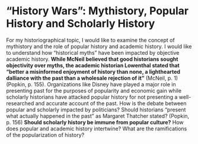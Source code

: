 # “History Wars”: Mythistory, Popular History and Scholarly History

For my historiographical topic, I would like to examine the concept of mythistory and the role of popular history and academic history. I would like to understand how “historical myths” have been impacted by objective academic history. **While McNeil believed that good historians sought objectivity over myths, the academic historian Lowenthal stated that “better a misinformed enjoyment of history than none, a lighthearted dalliance with the past than a wholesale rejection of it”** (McNeil, p. 1) (Popkin, p. 155). Organizations like Disney have played a major role in presenting past for the purposes of popularity and economic gain while scholarly historians have attacked popular history for not presenting a well-researched and accurate account of the past. How is the debate between popular and scholarly impacted by politicians? Should historians “present what actually happened in the past” as Margaret Thatcher stated? (Popkin, p. 156) **Should scholarly history be immune from popular culture?** How does popular and academic history intertwine? What are the ramifications of the popularization of history?
